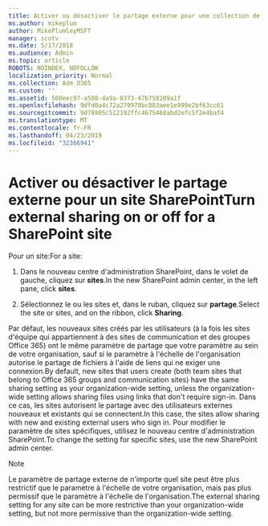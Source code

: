 ```yaml
---
title: Activer ou désactiver le partage externe pour une collection de sites
ms.author: mikeplum
author: MikePlumleyMSFT
manager: scotv
ms.date: 5/17/2018
ms.audience: Admin
ms.topic: article
ROBOTS: NOINDEX, NOFOLLOW
localization_priority: Normal
ms.collection: Adm_O365
ms.custom: ''
ms.assetid: 500eec97-a508-4a9a-8373-47b758209a1f
ms.openlocfilehash: 9dfd0a4c72a279970bc883aee1e999e2bf63cc61
ms.sourcegitcommit: 9d78905c512192ffc4675468abd2efc5f2e4baf4
ms.translationtype: MT
ms.contentlocale: fr-FR
ms.lasthandoff: 04/23/2019
ms.locfileid: "32366941"
---
```

# <a name="turn-external-sharing-on-or-off-for-a-sharepoint-site"></a><span data-ttu-id="ce486-102">Activer ou désactiver le partage externe pour un site SharePoint</span><span class="sxs-lookup"><span data-stu-id="ce486-102">Turn external sharing on or off for a SharePoint site</span></span>

<span data-ttu-id="ce486-103">Pour un site:</span><span class="sxs-lookup"><span data-stu-id="ce486-103">For a site:</span></span>
  
1. <span data-ttu-id="ce486-104">Dans le nouveau centre d'administration SharePoint, dans le volet de gauche, cliquez sur **sites**.</span><span class="sxs-lookup"><span data-stu-id="ce486-104">In the new SharePoint admin center, in the left pane, click **sites**.</span></span>
    
2. <span data-ttu-id="ce486-105">Sélectionnez le ou les sites et, dans le ruban, cliquez sur **partage**.</span><span class="sxs-lookup"><span data-stu-id="ce486-105">Select the site or sites, and on the ribbon, click **Sharing**.</span></span>
    
<span data-ttu-id="ce486-106">Par défaut, les nouveaux sites créés par les utilisateurs (à la fois les sites d'équipe qui appartiennent à des sites de communication et des groupes Office 365) ont le même paramètre de partage que votre paramètre au sein de votre organisation, sauf si le paramètre à l'échelle de l'organisation autorise le partage de fichiers à l'aide de liens qui ne exiger une connexion.</span><span class="sxs-lookup"><span data-stu-id="ce486-106">By default, new sites that users create (both team sites that belong to Office 365 groups and communication sites) have the same sharing setting as your organization-wide setting, unless the organization-wide setting allows sharing files using links that don't require sign-in.</span></span> <span data-ttu-id="ce486-107">Dans ce cas, les sites autorisent le partage avec des utilisateurs externes nouveaux et existants qui se connectent.</span><span class="sxs-lookup"><span data-stu-id="ce486-107">In this case, the sites allow sharing with new and existing external users who sign in.</span></span> <span data-ttu-id="ce486-108">Pour modifier le paramètre de sites spécifiques, utilisez le nouveau centre d'administration SharePoint.</span><span class="sxs-lookup"><span data-stu-id="ce486-108">To change the setting for specific sites, use the new SharePoint admin center.</span></span>
  
> [!NOTE]
> <span data-ttu-id="ce486-109">Le paramètre de partage externe de n'importe quel site peut être plus restrictif que le paramètre à l'échelle de votre organisation, mais pas plus permissif que le paramètre à l'échelle de l'organisation.</span><span class="sxs-lookup"><span data-stu-id="ce486-109">The external sharing setting for any site can be more restrictive than your organization-wide setting, but not more permissive than the organization-wide setting.</span></span> 
  

